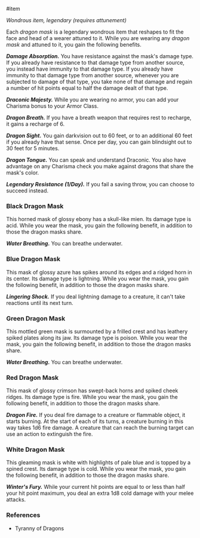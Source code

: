  #item 

_Wondrous item, legendary (requires attunement)_

Each _dragon mask_ is a legendary wondrous item that reshapes to fit the face and head of a wearer attuned to it. While you are wearing any _dragon mask_ and attuned to it, you gain the following benefits.

**_Damage Absorption._** You have resistance against the mask's damage type. If you already have resistance to that damage type from another source, you instead have immunity to that damage type. If you already have immunity to that damage type from another source, whenever you are subjected to damage of that type, you take none of that damage and regain a number of hit points equal to half the damage dealt of that type.

**_Draconic Majesty._** While you are wearing no armor, you can add your Charisma bonus to your Armor Class.

**_Dragon Breath._** If you have a breath weapon that requires rest to recharge, it gains a recharge of 6.

**_Dragon Sight._** You gain darkvision out to 60 feet, or to an additional 60 feet if you already have that sense. Once per day, you can gain blindsight out to 30 feet for 5 minutes.

**_Dragon Tongue._** You can speak and understand Draconic. You also have advantage on any Charisma check you make against dragons that share the mask's color.

**_Legendary Resistance (1/Day)._** If you fail a saving throw, you can choose to succeed instead.

### Black Dragon Mask

This horned mask of glossy ebony has a skull-like mien. Its damage type is acid. While you wear the mask, you gain the following benefit, in addition to those the dragon masks share.

**_Water Breathing._** You can breathe underwater.

### Blue Dragon Mask

This mask of glossy azure has spikes around its edges and a ridged horn in its center. Its damage type is lightning. While you wear the mask, you gain the following benefit, in addition to those the dragon masks share.

**_Lingering Shock._** If you deal lightning damage to a creature, it can't take reactions until its next turn.

### Green Dragon Mask

This mottled green mask is surmounted by a frilled crest and has leathery spiked plates along its jaw. Its damage type is poison. While you wear the mask, you gain the following benefit, in addition to those the dragon masks share.

**_Water Breathing._** You can breathe underwater.

### Red Dragon Mask

This mask of glossy crimson has swept-back horns and spiked cheek ridges. Its damage type is fire. While you wear the mask, you gain the following benefit, in addition to those the dragon masks share.

**_Dragon Fire._** If you deal fire damage to a creature or flammable object, it starts burning. At the start of each of its turns, a creature burning in this way takes 1d6 fire damage. A creature that can reach the burning target can use an action to extinguish the fire.

### White Dragon Mask

This gleaming mask is white with highlights of pale blue and is topped by a spined crest. Its damage type is cold. While you wear the mask, you gain the following benefit, in addition to those the dragon masks share.

**_Winter's Fury._** While your current hit points are equal to or less than half your hit point maximum, you deal an extra 1d8 cold damage with your melee attacks.

### References

* Tyranny of Dragons
